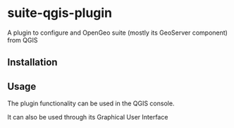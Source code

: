 suite-qgis-plugin
=================

A plugin to configure and OpenGeo suite (mostly its GeoServer component) from QGIS

Installation
--------------


Usage
------

The plugin functionality can be used in the QGIS console.

It can also be used through its Graphical User Interface